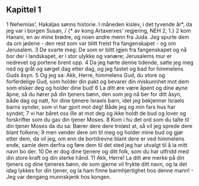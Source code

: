 ## Kapittel 1

1 Nehemias', Hakaljas sønns historie. I måneden kislev, i det tyvende år*, da jeg var i borgen Susan, / {* av kong Artaxerxes' regjering, NEH 2, 1.}
2 kom Hanani, en av mine brødre, og noen andre menn fra Juda. Jeg spurte dem da om jødene - den rest som var blitt frelst fra fangenskapet - og om Jerusalem.
3 De svarte meg: De som er blitt igjen fra fangenskapet og nå bor der i landskapet, er i stor ulykke og vanære; Jerusalems mur er nedrevet og portene brent opp.
4 Da jeg hørte denne tidende, satte jeg meg ned og gråt og sørget dag etter dag, og jeg fastet og bad for himmelens Guds åsyn.
5 Og jeg sa: Akk, Herre, himmelens Gud, du store og forferdelige Gud, som holder din pakt og bevarer din miskunnhet mot dem som elsker deg og holder dine bud!
6 La ditt øre være åpent og dine øyne åpne, så du hører på din tjeners bønn, den som jeg nå ber for ditt åsyn, både dag og natt, for dine tjenere Israels barn, idet jeg bekjenner Israels barns synder, som vi har gjort mot deg! Både jeg og min fars hus har syndet;
7 vi har båret oss ille at mot deg og ikke holdt de bud og lover og forskrifter som du gav din tjener Moses.
8 Kom i hu det ord som du talte til din tjener Moses da du sa: Bærer dere dere troløst at, så vil jeg sprede dere blant folkene;
9 men vender dere om til meg og holder mine bud og gjør etter dem, da vil jeg, om enn de bortdrevne blant dere er ved himmelens ende, samle dem derfra og føre dem til det sted jeg har utvalgt til å la mitt navn bo der.
10 De er dog dine tjenere og ditt folk, som du har utfridd med din store kraft og din sterke hånd.
11 Akk, Herre! La ditt øre merke på din tjeners og dine tjeneres bønn, de som gjerne vil frykte ditt navn, og la det idag lykkes for din tjener, og la ham finne barmhjertighet hos denne mann! - Jeg var dengang munnskjenk hos kongen.
